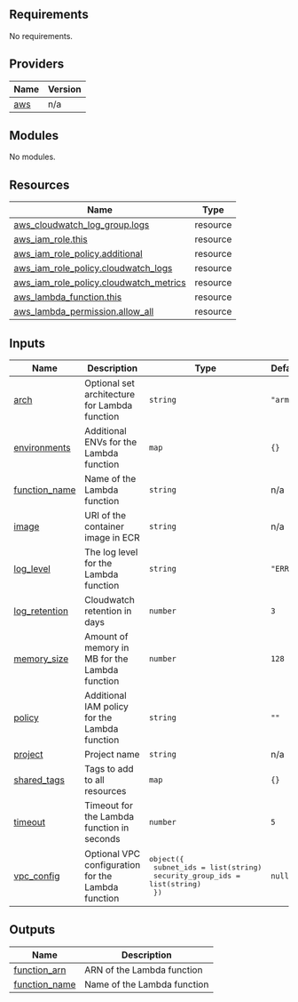 <!-- BEGIN_TF_DOCS -->
## Requirements

No requirements.

## Providers

| Name | Version |
|------|---------|
| <a name="provider_aws"></a> [aws](#provider\_aws) | n/a |

## Modules

No modules.

## Resources

| Name | Type |
|------|------|
| [aws_cloudwatch_log_group.logs](https://registry.terraform.io/providers/hashicorp/aws/latest/docs/resources/cloudwatch_log_group) | resource |
| [aws_iam_role.this](https://registry.terraform.io/providers/hashicorp/aws/latest/docs/resources/iam_role) | resource |
| [aws_iam_role_policy.additional](https://registry.terraform.io/providers/hashicorp/aws/latest/docs/resources/iam_role_policy) | resource |
| [aws_iam_role_policy.cloudwatch_logs](https://registry.terraform.io/providers/hashicorp/aws/latest/docs/resources/iam_role_policy) | resource |
| [aws_iam_role_policy.cloudwatch_metrics](https://registry.terraform.io/providers/hashicorp/aws/latest/docs/resources/iam_role_policy) | resource |
| [aws_lambda_function.this](https://registry.terraform.io/providers/hashicorp/aws/latest/docs/resources/lambda_function) | resource |
| [aws_lambda_permission.allow_all](https://registry.terraform.io/providers/hashicorp/aws/latest/docs/resources/lambda_permission) | resource |

## Inputs

| Name | Description | Type | Default | Required |
|------|-------------|------|---------|:--------:|
| <a name="input_arch"></a> [arch](#input\_arch) | Optional set architecture for Lambda function | `string` | `"arm64"` | no |
| <a name="input_environments"></a> [environments](#input\_environments) | Additional ENVs for the Lambda function | `map` | `{}` | no |
| <a name="input_function_name"></a> [function\_name](#input\_function\_name) | Name of the Lambda function | `string` | n/a | yes |
| <a name="input_image"></a> [image](#input\_image) | URI of the container image in ECR | `string` | n/a | yes |
| <a name="input_log_level"></a> [log\_level](#input\_log\_level) | The log level for the Lambda function | `string` | `"ERROR"` | no |
| <a name="input_log_retention"></a> [log\_retention](#input\_log\_retention) | Cloudwatch retention in days | `number` | `3` | no |
| <a name="input_memory_size"></a> [memory\_size](#input\_memory\_size) | Amount of memory in MB for the Lambda function | `number` | `128` | no |
| <a name="input_policy"></a> [policy](#input\_policy) | Additional IAM policy for the Lambda function | `string` | `""` | no |
| <a name="input_project"></a> [project](#input\_project) | Project name | `string` | n/a | yes |
| <a name="input_shared_tags"></a> [shared\_tags](#input\_shared\_tags) | Tags to add to all resources | `map` | `{}` | no |
| <a name="input_timeout"></a> [timeout](#input\_timeout) | Timeout for the Lambda function in seconds | `number` | `5` | no |
| <a name="input_vpc_config"></a> [vpc\_config](#input\_vpc\_config) | Optional VPC configuration for the Lambda function | <pre>object({<br>    subnet_ids         = list(string)<br>    security_group_ids = list(string)<br>  })</pre> | `null` | no |

## Outputs

| Name | Description |
|------|-------------|
| <a name="output_function_arn"></a> [function\_arn](#output\_function\_arn) | ARN of the Lambda function |
| <a name="output_function_name"></a> [function\_name](#output\_function\_name) | Name of the Lambda function |
<!-- END_TF_DOCS -->